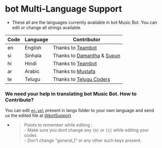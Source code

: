 # bot Multi-Language Support

- These all are the languages currently available in bot Music Bot. You can edit or change all strings available.

| Code | Language | Contributor |
|-|-------|-------|
| en | English | Thanks to [Teambot](https://t.me/Teambot)
| si | Sinhala  | Thanks to [Damantha](https://t.me/MrItzme) & [Supun](https://t.me/Supunma)
| hi | Hindi  | Thanks to [Teambot](https://t.me/Teambot)
| ar | Arabic | Thanks to [Mustafa](https://t.me/tr_4z)
| te | Telugu | Thanks to [Telugu Coders](https://t.me/tgshadow_fighters)


### We need your help in translating bot Music Bot. How to Contribute?

You can edit [`en.yml`](https://github.com/Teambot/public/blob/master/strings/langs/en.yml) present in langs folder to your own language and send us the edited file at [@botSupport](https://t.me/botSupport)

- > Points to remember while editing : <br> - Make sure you dont change any `{0}` or `{1}` while editing your codes <br> - Don’t change "general_1" or any other such keys present.
